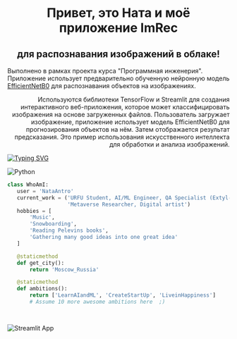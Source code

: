 <div align="center">
   <h1>Привет, это Ната и моё приложение ImRec</h1>
   <h2>для распознавания изображений в облаке!</h2>
</div>


Выполнено в рамках проекта курса "Программная инженерия". Приложение использует предварительно обученную нейронную модель [EfficientNetB0](https://keras.io/api/applications/efficientnet/) для распознавания объектов на изображениях.


<div style="text-align: right"> Используются библиотеки TensorFlow и Streamlit для создания интерактивного веб-приложения, которое может классифицировать изображения на основе загруженных файлов. Пользователь загружает изображение, приложение использует модель EfficientNetB0 для прогнозирования объектов на нём. Затем отображается результат предсказания. Это пример использования искусственного интеллекта для обработки и анализа изображений.</div>
<p>

 [![Typing SVG](https://readme-typing-svg.herokuapp.com?color=%2336BCF7&lines=Efficient+Net+B0)](https://git.io/typing-svg)
 
 ![Python](https://img.shields.io/badge/python-3670A0?style=for-the-badge&logo=python&logoColor=ffdd54)

 ```python
 class WhoAmI:
    user = 'NataAntro'
    current_work = ('URFU Student, AI/ML Engineer, QA Specialist (Extyl-pro.ru),'
                    'Metaverse Researcher, Digital artist')
    hobbies = [
        'Music',
        'Snowboarding',
        'Reading Pelevins books',
        'Gathering many good ideas into one great idea'
    ]

    @staticmethod
    def get_city():
        return 'Moscow_Russia'

    @staticmethod
    def ambitions():
        return ['LearnAIandML', 'CreateStartUp', 'LiveinHappiness']
        # Assume 10 more awesome ambitions here  ;)

	
 ```


![Streamlit App](https://static.streamlit.io/badges/streamlit_badge_black_white.svg)

